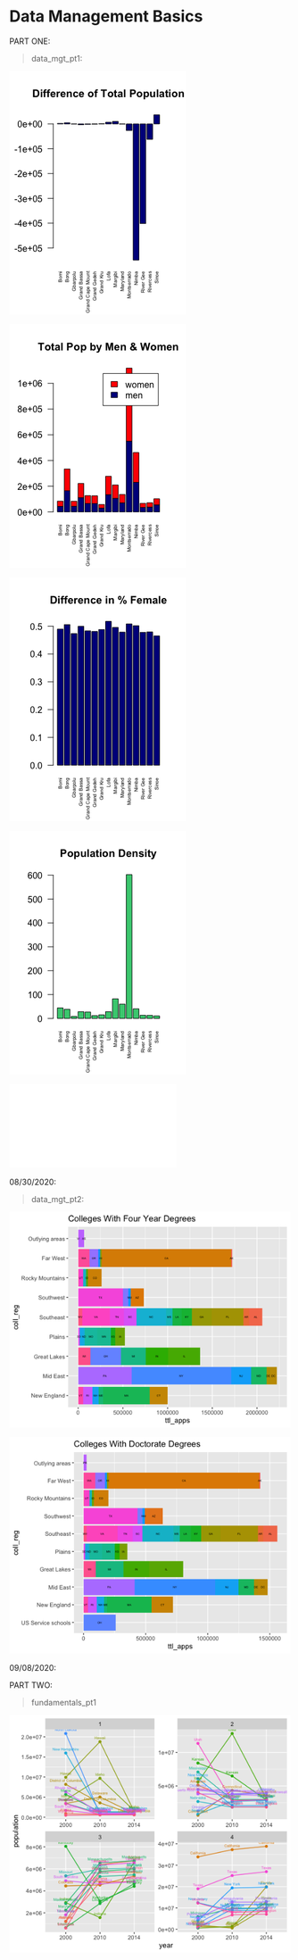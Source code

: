 # Data Management Basics

PART ONE:

  >data_mgt_pt1:
  
![](difference_of_total_population.png)

![](total_pop_by_men_and_women.png)

![](difference_in_percent_female.png)

![](population_density.png)

![](population.pdf)

08/30/2020:

  >data_mgt_pt2:

![](four_yr_colls.png)

![](doc_colls.png)

09/08/2020:

PART TWO:

  >fundamentals_pt1
  
![](lab1_part2_deliverable.png)
